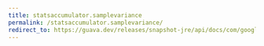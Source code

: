 ```yaml
---
title: statsaccumulator.samplevariance
permalink: /statsaccumulator.samplevariance/
redirect_to: https://guava.dev/releases/snapshot-jre/api/docs/com/google/common/math/StatsAccumulator.html#sampleVariance--
---
```

